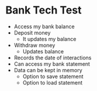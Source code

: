 # Bank Tech Test

- Access my bank balance
- Deposit money 
  - It updates my balance
- Withdraw money
  - Updates balance
- Records the date of interactions
- Can access my bank statement
- Data can be kept in memory
  - Option to save statement
  - Option to load statement
